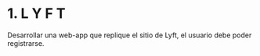 # 1. L Y F T
Desarrollar una web-app que replique el sitio de Lyft, el usuario debe poder registrarse.
